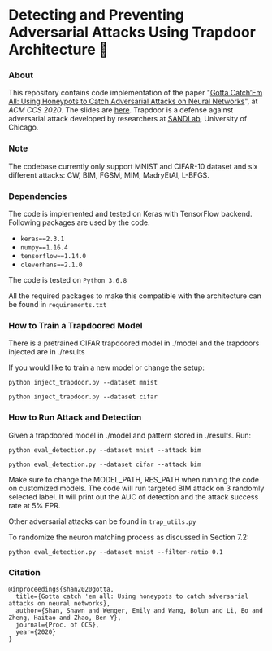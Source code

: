 # Detecting and Preventing Adversarial Attacks Using Trapdoor Architecture :door:
### About

This repository contains code implementation of the paper "[Gotta Catch’Em All: Using Honeypots to Catch Adversarial Attacks on Neural Networks](https://www.shawnshan.com/files/publication/trapdoor.pdf)", at *ACM CCS 2020*. The slides are [here](https://www.shawnshan.com/files/publication/trapdoor-ccs-clean.pdf). 
Trapdoor is a defense against adversarial attack developed by researchers at [SANDLab](https://sandlab.cs.uchicago.edu/), University of Chicago.  

### Note
The codebase currently only support MNIST and CIFAR-10 dataset and six different attacks: CW, BIM, FGSM, MIM, MadryEtAl, L-BFGS. 

### Dependencies

The code is implemented and tested on Keras with TensorFlow backend. Following packages are used by the code.

- `keras==2.3.1`
- `numpy==1.16.4`
- `tensorflow==1.14.0`
- `cleverhans==2.1.0`

The code is tested on `Python 3.6.8`

All the required packages to make this compatible with the architecture can be found in `requirements.txt`


### How to Train a Trapdoored Model

There is a pretrained CIFAR trapdoored model in ./model and the trapdoors injected are in ./results

If you would like to train a new model or change the setup: 

`python inject_trapdoor.py --dataset mnist`

`python inject_trapdoor.py --dataset cifar`




### How to Run Attack and Detection

Given a trapdoored model in ./model and pattern stored in ./results. Run: 

`python eval_detection.py --dataset mnist --attack bim`

`python eval_detection.py --dataset cifar --attack bim`

Make sure to change the MODEL_PATH, RES_PATH when running the code on customized models.
The code will run targeted BIM attack on 3 randomly selected label. It will print out the AUC of detection and the attack success rate at 5% FPR.

Other adversarial attacks can be found in `trap_utils.py`

To randomize the neuron matching process as discussed in Section 7.2:

`python eval_detection.py --dataset mnist --filter-ratio 0.1`

### Citation
```
@inproceedings{shan2020gotta,
  title={Gotta catch 'em all: Using honeypots to catch adversarial attacks on neural networks},
  author={Shan, Shawn and Wenger, Emily and Wang, Bolun and Li, Bo and Zheng, Haitao and Zhao, Ben Y},
  journal={Proc. of CCS},
  year={2020}
}
```
